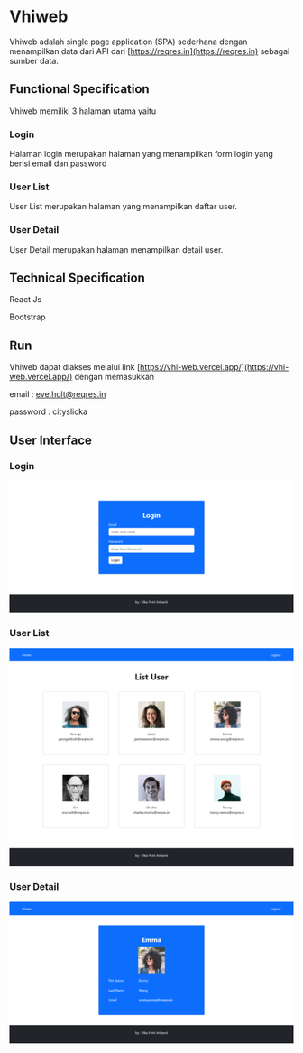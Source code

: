 # Vhiweb

Vhiweb adalah single page application (SPA) sederhana dengan menampilkan data dari API dari [https://reqres.in](https://reqres.in) sebagai sumber data.

## Functional Specification

Vhiweb memiliki 3 halaman utama yaitu

### Login 
Halaman login merupakan halaman yang menampilkan form login yang berisi email dan password

### User List 
User List merupakan halaman yang menampilkan daftar user.

### User Detail
User Detail merupakan halaman menampilkan detail user.

## Technical Specification
React Js

Bootstrap


## Run
Vhiweb dapat diakses melalui link [https://vhi-web.vercel.app/](https://vhi-web.vercel.app/) dengan memasukkan

email       : eve.holt@reqres.in

password    : cityslicka

## User Interface
### Login 

![login](https://raw.githubusercontent.com/vikaputri/VhiWeb/master/Output/Login.png)

### User List 

![User List](https://raw.githubusercontent.com/vikaputri/VhiWeb/master/Output/User%20List.png)

### User Detail

![User Detail](https://raw.githubusercontent.com/vikaputri/VhiWeb/master/Output/User%20Detail.png)